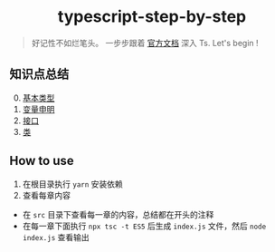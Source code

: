 <h1 align="center">typescript-step-by-step</h1>

> 好记性不如烂笔头。
> 一步步跟着 [官方文档](https://www.typescriptlang.org/docs/home.html) 深入 Ts. 
> Let's begin !

## 知识点总结

0. [基本类型](https://github.com/liuxingyu521/typescript-step-by-step/blob/master/src/00-basic-types/index.ts)
1. [变量申明](https://github.com/liuxingyu521/typescript-step-by-step/blob/master/src/01-variable-declarations/index.ts)
2. [接口](https://github.com/liuxingyu521/typescript-step-by-step/blob/master/src/02-interfaces/index.ts)
3. [类](https://github.com/liuxingyu521/typescript-step-by-step/blob/master/src/03-classes/index.ts)

## How to use

1. 在根目录执行 `yarn` 安装依赖
2. 查看每章内容
  - 在 `src` 目录下查看每一章的内容，总结都在开头的注释
  - 在每一章下面执行 `npx tsc -t ES5` 后生成 `index.js` 文件，然后 `node index.js` 查看输出